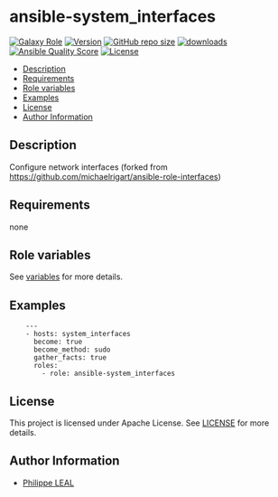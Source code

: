 # ansible-system_interfaces

[![Galaxy Role](https://img.shields.io/badge/galaxy-system_interfaces-purple?style=flat)](https://galaxy.ansible.com/lotusnoir/system_interfaces)
[![Version](https://img.shields.io/github/release/lotusnoir/ansible-system_interfaces.svg)](https://github.com/lotusnoir/ansible-system_interfaces/releases/latest)
[![GitHub repo size](https://img.shields.io/github/repo-size/lotusnoir/ansible-system_interfaces?color=orange&style=flat)](https://galaxy.ansible.com/lotusnoir/system_interfaces)
[![downloads](https://img.shields.io/ansible/role/d/)](https://galaxy.ansible.com/lotusnoir/system_interfaces)
[![Ansible Quality Score](https://img.shields.io/ansible/quality/)](https://galaxy.ansible.com/lotusnoir/system_interfaces)
[![License](https://img.shields.io/badge/license-Apache--2.0-brightgreen?style=flat)](https://opensource.org/licenses/Apache-2.0)

<!-- START doctoc generated TOC please keep comment here to allow auto update -->
<!-- DON'T EDIT THIS SECTION, INSTEAD RE-RUN doctoc TO UPDATE -->

- [Description](#description)
- [Requirements](#requirements)
- [Role variables](#role-variables)
- [Examples](#examples)
- [License](#license)
- [Author Information](#author-information)

<!-- END doctoc generated TOC please keep comment here to allow auto update -->

## Description

Configure network interfaces (forked from https://github.com/michaelrigart/ansible-role-interfaces)

## Requirements

none

## Role variables

See [variables](/defaults/main.yml) for more details.

## Examples

        ---
        - hosts: system_interfaces
          become: true
          become_method: sudo
          gather_facts: true
          roles:
            - role: ansible-system_interfaces

## License

This project is licensed under Apache License. See [LICENSE](/LICENSE) for more details.

## Author Information

- [Philippe LEAL](https://github.com/lotusnoir)
